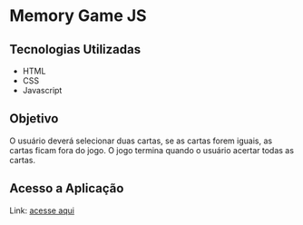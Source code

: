 # Memory Game JS

## Tecnologias Utilizadas

- HTML
- CSS
- Javascript

## Objetivo

O usuário deverá selecionar duas cartas, se as cartas forem iguais, as cartas ficam fora do jogo.
O jogo termina quando o usuário acertar todas as cartas.

## Acesso a Aplicação
Link: [acesse aqui](https://sm-memory.netlify.app/)
